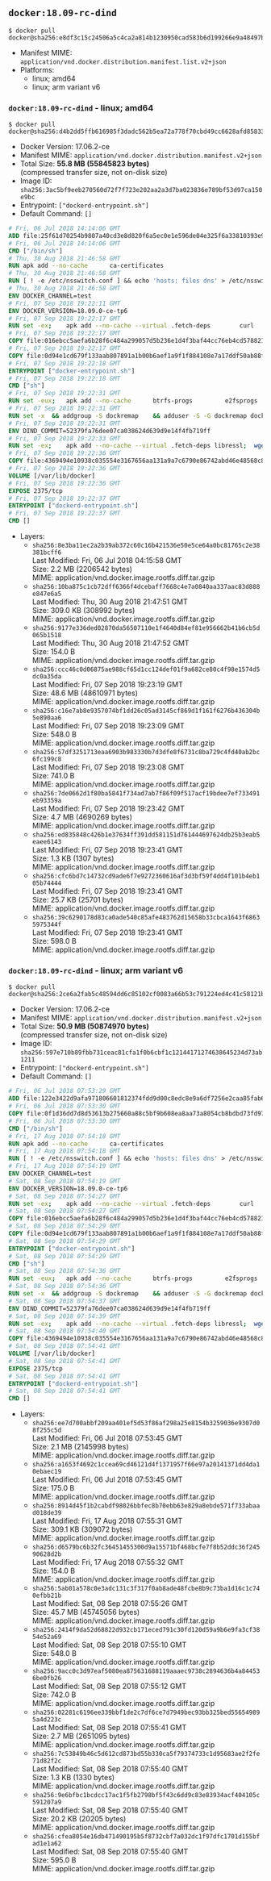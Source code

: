 ## `docker:18.09-rc-dind`

```console
$ docker pull docker@sha256:e8df3c15c24506a5c4ca2a814b1230950cad583b6d199266e9a48497b1d79672
```

-	Manifest MIME: `application/vnd.docker.distribution.manifest.list.v2+json`
-	Platforms:
	-	linux; amd64
	-	linux; arm variant v6

### `docker:18.09-rc-dind` - linux; amd64

```console
$ docker pull docker@sha256:d4b2dd5ffb616985f3dadc562b5ea72a778f70cbd49cc6628afd858330cea301
```

-	Docker Version: 17.06.2-ce
-	Manifest MIME: `application/vnd.docker.distribution.manifest.v2+json`
-	Total Size: **55.8 MB (55845823 bytes)**  
	(compressed transfer size, not on-disk size)
-	Image ID: `sha256:3ac5bf9eeb270560d72f7f723e202aa2a3d7ba023836e789bf53d97ca150e9bc`
-	Entrypoint: `["dockerd-entrypoint.sh"]`
-	Default Command: `[]`

```dockerfile
# Fri, 06 Jul 2018 14:14:06 GMT
ADD file:25f61d70254b9807a40cd3e8d820f6a5ec0e1e596de04e325f6a33810393e95a in / 
# Fri, 06 Jul 2018 14:14:06 GMT
CMD ["/bin/sh"]
# Thu, 30 Aug 2018 21:46:58 GMT
RUN apk add --no-cache 		ca-certificates
# Thu, 30 Aug 2018 21:46:58 GMT
RUN [ ! -e /etc/nsswitch.conf ] && echo 'hosts: files dns' > /etc/nsswitch.conf
# Thu, 30 Aug 2018 21:46:58 GMT
ENV DOCKER_CHANNEL=test
# Fri, 07 Sep 2018 19:22:11 GMT
ENV DOCKER_VERSION=18.09.0-ce-tp6
# Fri, 07 Sep 2018 19:22:17 GMT
RUN set -ex; 	apk add --no-cache --virtual .fetch-deps 		curl 		tar 	; 		apkArch="$(apk --print-arch)"; 	case "$apkArch" in 		x86_64) dockerArch='x86_64' ;; 		armhf) dockerArch='armel' ;; 		aarch64) dockerArch='aarch64' ;; 		ppc64le) dockerArch='ppc64le' ;; 		s390x) dockerArch='s390x' ;; 		*) echo >&2 "error: unsupported architecture ($apkArch)"; exit 1 ;;	esac; 		if ! curl -fL -o docker.tgz "https://download.docker.com/linux/static/${DOCKER_CHANNEL}/${dockerArch}/docker-${DOCKER_VERSION}.tgz"; then 		echo >&2 "error: failed to download 'docker-${DOCKER_VERSION}' from '${DOCKER_CHANNEL}' for '${dockerArch}'"; 		exit 1; 	fi; 		tar --extract 		--file docker.tgz 		--strip-components 1 		--directory /usr/local/bin/ 	; 	rm docker.tgz; 		apk del .fetch-deps; 		dockerd -v; 	docker -v
# Fri, 07 Sep 2018 19:22:17 GMT
COPY file:016ebcc5aefa6b28f6c484a299057d5b236e1d4f3baf44cc76eb4cd578821691 in /usr/local/bin/modprobe 
# Fri, 07 Sep 2018 19:22:17 GMT
COPY file:0d94e1cd679f133aab807891a1b00b6aef1a9f1f884108e7a17ddf50ab88f1fb in /usr/local/bin/ 
# Fri, 07 Sep 2018 19:22:18 GMT
ENTRYPOINT ["docker-entrypoint.sh"]
# Fri, 07 Sep 2018 19:22:18 GMT
CMD ["sh"]
# Fri, 07 Sep 2018 19:22:31 GMT
RUN set -eux; 	apk add --no-cache 		btrfs-progs 		e2fsprogs 		e2fsprogs-extra 		iptables 		xfsprogs 		xz 		pigz 	; 	if zfs="$(apk info --no-cache --quiet zfs)" && [ -n "$zfs" ]; then 		apk add --no-cache zfs; 	fi
# Fri, 07 Sep 2018 19:22:31 GMT
RUN set -x 	&& addgroup -S dockremap 	&& adduser -S -G dockremap dockremap 	&& echo 'dockremap:165536:65536' >> /etc/subuid 	&& echo 'dockremap:165536:65536' >> /etc/subgid
# Fri, 07 Sep 2018 19:22:31 GMT
ENV DIND_COMMIT=52379fa76dee07ca038624d639d9e14f4fb719ff
# Fri, 07 Sep 2018 19:22:33 GMT
RUN set -ex; 	apk add --no-cache --virtual .fetch-deps libressl; 	wget -O /usr/local/bin/dind "https://raw.githubusercontent.com/docker/docker/${DIND_COMMIT}/hack/dind"; 	chmod +x /usr/local/bin/dind; 	apk del .fetch-deps
# Fri, 07 Sep 2018 19:22:36 GMT
COPY file:4369494e10938c035554e3167656aa131a9a7c6790e86742abd46e48568c8201 in /usr/local/bin/ 
# Fri, 07 Sep 2018 19:22:36 GMT
VOLUME [/var/lib/docker]
# Fri, 07 Sep 2018 19:22:36 GMT
EXPOSE 2375/tcp
# Fri, 07 Sep 2018 19:22:37 GMT
ENTRYPOINT ["dockerd-entrypoint.sh"]
# Fri, 07 Sep 2018 19:22:37 GMT
CMD []
```

-	Layers:
	-	`sha256:8e3ba11ec2a2b39ab372c60c16b421536e50e5ce64a0bc81765c2e38381bcff6`  
		Last Modified: Fri, 06 Jul 2018 04:15:58 GMT  
		Size: 2.2 MB (2206542 bytes)  
		MIME: application/vnd.docker.image.rootfs.diff.tar.gzip
	-	`sha256:10ba875c1cb72dff6366f4dcebaff7668c4e7a0840aa337aac83d888e847e6a5`  
		Last Modified: Thu, 30 Aug 2018 21:47:51 GMT  
		Size: 309.0 KB (308992 bytes)  
		MIME: application/vnd.docker.image.rootfs.diff.tar.gzip
	-	`sha256:9177e336ded02870da56507110e1f4640d84ef81e956662b41b6cb5d065b1518`  
		Last Modified: Thu, 30 Aug 2018 21:47:52 GMT  
		Size: 154.0 B  
		MIME: application/vnd.docker.image.rootfs.diff.tar.gzip
	-	`sha256:ccc46c0d06875ae988cf65d1cc124def01f9a682ce80c4f98e1574d5dc0a35da`  
		Last Modified: Fri, 07 Sep 2018 19:23:19 GMT  
		Size: 48.6 MB (48610971 bytes)  
		MIME: application/vnd.docker.image.rootfs.diff.tar.gzip
	-	`sha256:c16e7ab8e9357074bf1dd26c05ad3145cf869d1f161f6276b436304b5e890aa6`  
		Last Modified: Fri, 07 Sep 2018 19:23:09 GMT  
		Size: 548.0 B  
		MIME: application/vnd.docker.image.rootfs.diff.tar.gzip
	-	`sha256:57df3251713eaa6903b983330b7d3dfe8f6731c8ba729c4fd40ab2bc6fc199c8`  
		Last Modified: Fri, 07 Sep 2018 19:23:08 GMT  
		Size: 741.0 B  
		MIME: application/vnd.docker.image.rootfs.diff.tar.gzip
	-	`sha256:7de0662d1f80ba5841f734ad7ab7f86f09f517acf19bdee7ef733491eb93359a`  
		Last Modified: Fri, 07 Sep 2018 19:23:42 GMT  
		Size: 4.7 MB (4690269 bytes)  
		MIME: application/vnd.docker.image.rootfs.diff.tar.gzip
	-	`sha256:ed835848c426b1e37634ff391dd581151d761444697624db25b3eab5eaee6143`  
		Last Modified: Fri, 07 Sep 2018 19:23:41 GMT  
		Size: 1.3 KB (1307 bytes)  
		MIME: application/vnd.docker.image.rootfs.diff.tar.gzip
	-	`sha256:cfc6bd7c14732cd9ade6f7e9272360616af3d3bf59f4dd4f101b4eb105b74444`  
		Last Modified: Fri, 07 Sep 2018 19:23:41 GMT  
		Size: 25.7 KB (25701 bytes)  
		MIME: application/vnd.docker.image.rootfs.diff.tar.gzip
	-	`sha256:39c6290178d83ca0ade540c85afe483762d15658b33cbca1643f68635975344f`  
		Last Modified: Fri, 07 Sep 2018 19:23:41 GMT  
		Size: 598.0 B  
		MIME: application/vnd.docker.image.rootfs.diff.tar.gzip

### `docker:18.09-rc-dind` - linux; arm variant v6

```console
$ docker pull docker@sha256:2ce6a2fab5c48594dd6c85102cf0083a66b53c791224ed4c41c58121b38529a0
```

-	Docker Version: 17.06.2-ce
-	Manifest MIME: `application/vnd.docker.distribution.manifest.v2+json`
-	Total Size: **50.9 MB (50874970 bytes)**  
	(compressed transfer size, not on-disk size)
-	Image ID: `sha256:597e710b89fbb731ceac81cfa1f0b6cbf1c12144171274638645234d73ab1211`
-	Entrypoint: `["dockerd-entrypoint.sh"]`
-	Default Command: `[]`

```dockerfile
# Fri, 06 Jul 2018 07:53:29 GMT
ADD file:122e3422d9afa971806601812374fdd9d00c8edc8e9a6df7256e2caa85fab6d1 in / 
# Fri, 06 Jul 2018 07:53:30 GMT
COPY file:0f1d36dd7d8d53613b275660a88c5bf9b608ea8aa73a8054cb8bdbd73fd971ac in /etc/localtime 
# Fri, 06 Jul 2018 07:53:30 GMT
CMD ["/bin/sh"]
# Fri, 17 Aug 2018 07:54:18 GMT
RUN apk add --no-cache 		ca-certificates
# Fri, 17 Aug 2018 07:54:18 GMT
RUN [ ! -e /etc/nsswitch.conf ] && echo 'hosts: files dns' > /etc/nsswitch.conf
# Fri, 17 Aug 2018 07:54:19 GMT
ENV DOCKER_CHANNEL=test
# Sat, 08 Sep 2018 07:54:19 GMT
ENV DOCKER_VERSION=18.09.0-ce-tp6
# Sat, 08 Sep 2018 07:54:27 GMT
RUN set -ex; 	apk add --no-cache --virtual .fetch-deps 		curl 		tar 	; 		apkArch="$(apk --print-arch)"; 	case "$apkArch" in 		x86_64) dockerArch='x86_64' ;; 		armhf) dockerArch='armel' ;; 		aarch64) dockerArch='aarch64' ;; 		ppc64le) dockerArch='ppc64le' ;; 		s390x) dockerArch='s390x' ;; 		*) echo >&2 "error: unsupported architecture ($apkArch)"; exit 1 ;;	esac; 		if ! curl -fL -o docker.tgz "https://download.docker.com/linux/static/${DOCKER_CHANNEL}/${dockerArch}/docker-${DOCKER_VERSION}.tgz"; then 		echo >&2 "error: failed to download 'docker-${DOCKER_VERSION}' from '${DOCKER_CHANNEL}' for '${dockerArch}'"; 		exit 1; 	fi; 		tar --extract 		--file docker.tgz 		--strip-components 1 		--directory /usr/local/bin/ 	; 	rm docker.tgz; 		apk del .fetch-deps; 		dockerd -v; 	docker -v
# Sat, 08 Sep 2018 07:54:27 GMT
COPY file:016ebcc5aefa6b28f6c484a299057d5b236e1d4f3baf44cc76eb4cd578821691 in /usr/local/bin/modprobe 
# Sat, 08 Sep 2018 07:54:29 GMT
COPY file:0d94e1cd679f133aab807891a1b00b6aef1a9f1f884108e7a17ddf50ab88f1fb in /usr/local/bin/ 
# Sat, 08 Sep 2018 07:54:29 GMT
ENTRYPOINT ["docker-entrypoint.sh"]
# Sat, 08 Sep 2018 07:54:29 GMT
CMD ["sh"]
# Sat, 08 Sep 2018 07:54:36 GMT
RUN set -eux; 	apk add --no-cache 		btrfs-progs 		e2fsprogs 		e2fsprogs-extra 		iptables 		xfsprogs 		xz 		pigz 	; 	if zfs="$(apk info --no-cache --quiet zfs)" && [ -n "$zfs" ]; then 		apk add --no-cache zfs; 	fi
# Sat, 08 Sep 2018 07:54:36 GMT
RUN set -x 	&& addgroup -S dockremap 	&& adduser -S -G dockremap dockremap 	&& echo 'dockremap:165536:65536' >> /etc/subuid 	&& echo 'dockremap:165536:65536' >> /etc/subgid
# Sat, 08 Sep 2018 07:54:37 GMT
ENV DIND_COMMIT=52379fa76dee07ca038624d639d9e14f4fb719ff
# Sat, 08 Sep 2018 07:54:39 GMT
RUN set -ex; 	apk add --no-cache --virtual .fetch-deps libressl; 	wget -O /usr/local/bin/dind "https://raw.githubusercontent.com/docker/docker/${DIND_COMMIT}/hack/dind"; 	chmod +x /usr/local/bin/dind; 	apk del .fetch-deps
# Sat, 08 Sep 2018 07:54:40 GMT
COPY file:4369494e10938c035554e3167656aa131a9a7c6790e86742abd46e48568c8201 in /usr/local/bin/ 
# Sat, 08 Sep 2018 07:54:41 GMT
VOLUME [/var/lib/docker]
# Sat, 08 Sep 2018 07:54:41 GMT
EXPOSE 2375/tcp
# Sat, 08 Sep 2018 07:54:41 GMT
ENTRYPOINT ["dockerd-entrypoint.sh"]
# Sat, 08 Sep 2018 07:54:41 GMT
CMD []
```

-	Layers:
	-	`sha256:ee7d700abbf209aa401ef5d53f86af298a25e8154b3259036e9307d08f255c5d`  
		Last Modified: Fri, 06 Jul 2018 07:53:45 GMT  
		Size: 2.1 MB (2145998 bytes)  
		MIME: application/vnd.docker.image.rootfs.diff.tar.gzip
	-	`sha256:a1653f4692c1ccea69cd46121d4f1371957f66e97a20141371dd4da10ebaec19`  
		Last Modified: Fri, 06 Jul 2018 07:53:45 GMT  
		Size: 175.0 B  
		MIME: application/vnd.docker.image.rootfs.diff.tar.gzip
	-	`sha256:8914d45f1b2cabdf98026bbfec8b70ebb63e829a8ebde571f733abaad018de39`  
		Last Modified: Fri, 17 Aug 2018 07:55:31 GMT  
		Size: 309.1 KB (309072 bytes)  
		MIME: application/vnd.docker.image.rootfs.diff.tar.gzip
	-	`sha256:d6579bc6b32fc36451455300d9a15571bf468bcfe7f8b52ddc36f24590628d2b`  
		Last Modified: Fri, 17 Aug 2018 07:55:32 GMT  
		Size: 154.0 B  
		MIME: application/vnd.docker.image.rootfs.diff.tar.gzip
	-	`sha256:5ab01a578c0e3adc131c3f317f0ab8ade48fcbe8b9c73ba1d16c1c740efbb21b`  
		Last Modified: Sat, 08 Sep 2018 07:55:26 GMT  
		Size: 45.7 MB (45745056 bytes)  
		MIME: application/vnd.docker.image.rootfs.diff.tar.gzip
	-	`sha256:2414f9da52d68822d932cb171eced791c30fd120d59a9b6e9fa3cf3854e52a69`  
		Last Modified: Sat, 08 Sep 2018 07:55:10 GMT  
		Size: 548.0 B  
		MIME: application/vnd.docker.image.rootfs.diff.tar.gzip
	-	`sha256:9acc0c3d97eaf5080ea875631688119aaaec9738c2894636b4a844536be0fb26`  
		Last Modified: Sat, 08 Sep 2018 07:55:12 GMT  
		Size: 742.0 B  
		MIME: application/vnd.docker.image.rootfs.diff.tar.gzip
	-	`sha256:02281c6196ee339bbf1de2c7df6ce7d7949bec93bb325bed556549895a4d223c`  
		Last Modified: Sat, 08 Sep 2018 07:55:41 GMT  
		Size: 2.7 MB (2651095 bytes)  
		MIME: application/vnd.docker.image.rootfs.diff.tar.gzip
	-	`sha256:7c53849b46c5d612cd873bd55b330ca5f79374733c1d95683ae2f2fe71d82f2c`  
		Last Modified: Sat, 08 Sep 2018 07:55:40 GMT  
		Size: 1.3 KB (1330 bytes)  
		MIME: application/vnd.docker.image.rootfs.diff.tar.gzip
	-	`sha256:9e6bfbc1bcdcc17ac1f5fb2798bf5f43c6dd9c83e83934acf404105c591207a9`  
		Last Modified: Sat, 08 Sep 2018 07:55:40 GMT  
		Size: 20.2 KB (20205 bytes)  
		MIME: application/vnd.docker.image.rootfs.diff.tar.gzip
	-	`sha256:cfea8054e16db471490195b5f8732cbf7a032dc1f97dfc1701d155bfad1e1a62`  
		Last Modified: Sat, 08 Sep 2018 07:55:40 GMT  
		Size: 595.0 B  
		MIME: application/vnd.docker.image.rootfs.diff.tar.gzip
